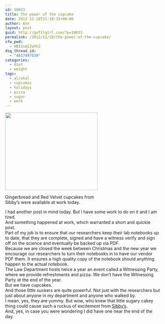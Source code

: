 ```yaml
---
id: 10033
title: The power of the cupcake
date: 2012-12-18T21:10:32+00:00
author: Ann
layout: post
guid: http://gofitgirl.com/?p=10033
permalink: /2012/12/18/the-power-of-the-cupcake/
sfw_pwd:
  - HB1Ssm22whh2
dsq_thread_id:
  - "4617497539"
categories:
  - diet
  - weight
tags:
  - alcohol
  - cupcakes
  - holidays
  - pizza
  - sugar
  - work
---
```

<div id="attachment_10034" style="width: 310px" class="wp-caption alignleft">
  <a href="http://gofitgirl.com/?attachment_id=10034" rel="attachment wp-att-10034"><img class="size-medium wp-image-10034" title="cupcake" src="http://gofitgirl.com/wp-content/uploads/2012/12/cupcake-300x252.jpg" alt="" width="300" height="252" /></a>
  
  <p class="wp-caption-text">
    Gingerbread and Red Velvet cupcakes from Sibby&#8217;s were available at work today.
  </p>
</div>

  
I had another post in mind today. But I have some work to do on it and I am tired.  
And something happened at work, which warranted a short and quickie post.  
Part of my job is to ensure that our researchers keep their lab notebooks up to date, that they are complete, signed and have a witness verify and sign off on the science and eventually be backed up via PDF.  
Because we are closed the week between Christmas and the new year we encourage our researchers to turn their notebooks in to have our vendor PDF them. It ensures a high quality copy of the notebook should anything happen to the actual notebook.  
The Law Department hosts twice a year an event called a Witnessing Party, where we provide refreshments and pizza. We don&#8217;t have the Witnessing Party at the end of the year.  
But we have cupcakes.  
And those little suckers are quite powerful. Not just with the researchers but just about anyone in my department and anyone who walked by.  
I mean, yes, they are yummy. But wow, who knew that little sugary cakey thing could cause such a ruckus of excitement from [Sibby&#8217;s](http://www.sibbyscupcakery.com).  
And, yes, in case you were wondering I did have one near the end of the day.